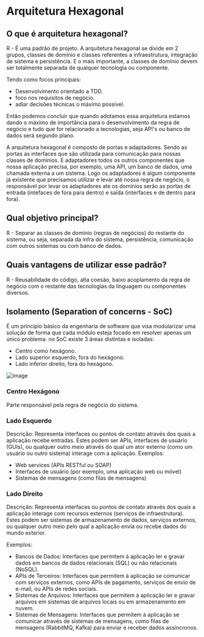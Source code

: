 # Arquitetura Hexagonal

## O que é arquitetura hexagonal?

R - É uma padrão de projeto. A arquitetura hexagonal se divide em 2 grupos, classes de domínio e classes referentes a infraestrutura, integração de sistema e persistência. E o mais importante, a classes de domínio devem ser totalmente separada de qualquer tecnologia ou componente.

Tendo como focos principais:

- Desenvolvimento orientado a TDD.
- foco nos requisitos de negócio.
- adiar decisões técnicas o máximo possível.

Então podemos concluir que quando adotamos essa arquitetura estamos dando o máximo de importância para o desenvolvimento da regra de negócio e tudo que for relacionado a tecnologias, seja API's ou banco de dados será segundo plano.

A arquitetura hexagonal é composto de portas e adaptadores. Sendo as portas as interfaces que são utilizada para comunicação para nossas classes de domínios. E adaptadores todos os outros componentes que nossa aplicação precisa, por exemplo, uma API, um banco de dados, uma chamada externa a um sistema. Logo os adaptadores é algum componente já existente que precisamos utilizar e levar até nossa regra de negócio, o responsável por levar os adaptadores ate os dominios serão as portas de entrada (intefaces de fora para dentro) e saída (interfaces e de dentro para fora).

## Qual objetivo principal?

R - Separar as classes de dominio (regras de negócios) do restante do sistema, ou seja, separada da infra do sistema, persistência, comunicação com outros sistemas ou com banco de dados.

## Quais vantagens de utilizar esse padrão?

R - Reusabilidade do código, alta coesão, baixo acoplamento da regra de negócio com o restante das tecnologias da linguagem ou componentes diversos.

## Isolamento (Separation of concerns - SoC)

É um principío básico da engenharia de software que visa modularizar uma solução de forma que cada módulo esteja focado em resolver apenas um único problema. no SoC existe 3 áreas distintas e isoladas:

- Centro como hexágono.
- Lado superior esquerdo, fora do hexágono.
- Lado inferior direito, fora do hexágono.

![image](https://github.com/user-attachments/assets/9efd90d0-fed3-4fd3-9659-8adc52f9b996)

### Centro Hexágono

Parte responsável pela regra de negócio do sistema.

### Lado Esquerdo
Descrição: Representa interfaces ou pontos de contato através dos quais a aplicação recebe entradas. Estes podem ser APIs, interfaces de usuário (GUIs), ou qualquer outro meio através do qual um ator externo (como um usuário ou outro sistema) interage com a aplicação.
Exemplos:
- Web services (APIs RESTful ou SOAP)
- Interfaces de usuário (por exemplo, uma aplicação web ou móvel)
- Sistemas de mensagens (como filas de mensagens)

### Lado Direito
Descrição: Representa interfaces ou pontos de contato através dos quais a aplicação interage com recursos externos (serviços de infraestrutura). Estes podem ser sistemas de armazenamento de dados, serviços externos, ou qualquer outro meio pelo qual a aplicação envia ou recebe dados do mundo exterior.

Exemplos:
- Bancos de Dados: Interfaces que permitem à aplicação ler e gravar dados em bancos de dados relacionais (SQL) ou não relacionais (NoSQL).
- APIs de Terceiros: Interfaces que permitem à aplicação se comunicar com serviços externos, como APIs de pagamento, serviços de envio de e-mail, ou APIs de redes sociais.
- Sistemas de Arquivos: Interfaces que permitem à aplicação ler e gravar arquivos em sistemas de arquivos locais ou em armazenamento em nuvem.
- Sistemas de Mensagens: Interfaces que permitem à aplicação se comunicar através de sistemas de mensagens, como filas de mensagens (RabbitMQ, Kafka) para enviar e receber dados assíncronos.
